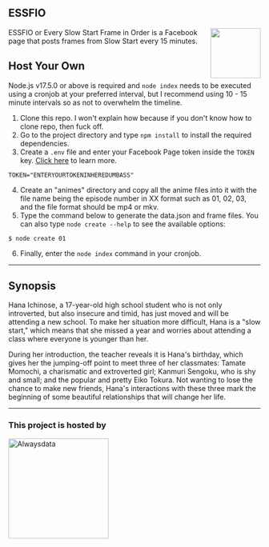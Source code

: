 ## ESSFIO
<img src="https://harubyte.my.id/img/projects/essfio.webp" align="right" width="100" height="100">
ESSFIO or Every Slow Start Frame in Order is a Facebook page that posts frames from Slow Start every 15 minutes.

## Host Your Own
Node.js v17.5.0 or above is required and `node index` needs to be executed using a cronjob at your preferred interval, but I recommend using 10 - 15 minute intervals so as not to overwhelm the timeline.
1. Clone this repo. I won't explain how because if you don't know how to clone repo, then fuck off.
2. Go to the project directory and type `npm install` to install the required dependencies.
3. Create a `.env` file and enter your Facebook Page token inside the `TOKEN` key. [Click here](https://developers.facebook.com/docs/facebook-login/guides/access-tokens/) to learn more.
```
TOKEN="ENTERYOURTOKENINHEREDUMBASS"
```
4. Create an "animes" directory and copy all the anime files into it with the file name being the episode number in XX format such as 01, 02, 03, and the file format should be mp4 or mkv.
5. Type the command below to generate the data.json and frame files. You can also type `node create --help` to see the available options:
```
$ node create 01
```
6. Finally, enter the `node index` command in your cronjob.

---
## Synopsis
Hana Ichinose, a 17-year-old high school student who is not only introverted, but also insecure and timid, has just moved and will be attending a new school. To make her situation more difficult, Hana is a "slow start," which means that she missed a year and worries about attending a class where everyone is younger than her.

During her introduction, the teacher reveals it is Hana's birthday, which gives her the jumping-off point to meet three of her classmates: Tamate Momochi, a charismatic and extroverted girl; Kanmuri Sengoku, who is shy and small; and the popular and pretty Eiko Tokura. Not wanting to lose the chance to make new friends, Hana's interactions with these three mark the beginning of some beautiful relationships that will change her life.

---
### This project is hosted by
<a href="https://alwaysdata.com"><img src="https://www.alwaysdata.com/static/svg/alwaysdata-logo-pink.svg" width="200" height="auto" alt="Alwaysdata"></a>
